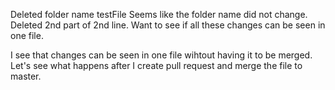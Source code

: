 Deleted folder name testFile 
Seems like the folder name did not change. 
Deleted 2nd part of 2nd line. Want to see if all these changes can be seen in one file.

I see that changes can be seen in one file wihtout having it to be merged. Let's see what 
happens after I create pull request and merge the file to master. 

